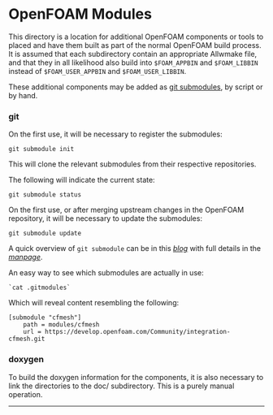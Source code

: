 OpenFOAM Modules
================

This directory is a location for additional OpenFOAM components or tools
to placed and have them built as part of the normal OpenFOAM build
process. It is assumed that each subdirectory contain an appropriate
Allwmake file, and that they in all likelihood also build into
`$FOAM_APPBIN` and `$FOAM_LIBBIN` instead of
`$FOAM_USER_APPBIN` and `$FOAM_USER_LIBBIN`.

These additional components may be added as [git submodules][man git-submodule],
by script or by hand.


### git

On the first use, it will be necessary to register the submodules:

    git submodule init


This will clone the relevant submodules from their respective
repositories.


The following will indicate the current state:

    git submodule status


On the first use, or after merging upstream changes in the OpenFOAM
repository, it will be necessary to update the submodules:

    git submodule update


A quick overview of `git submodule` can be in this
[*blog*][blog git-submodule] with full details in the
[*manpage*][man git-submodule].


An easy way to see which submodules are actually in use:

    `cat .gitmodules`

Which will reveal content resembling the following:

    [submodule "cfmesh"]
        path = modules/cfmesh
        url = https://develop.openfoam.com/Community/integration-cfmesh.git


### doxygen

To build the doxygen information for the components, it is also
necessary to link the directories to the doc/ subdirectory.
This is a purely manual operation.

<!-- General Information -->

[man git-submodule]:  https://git-scm.com/docs/git-submodule
[blog git-submodule]: http://blog.joncairns.com/2011/10/how-to-use-git-submodules/

---
